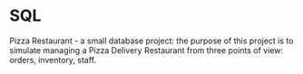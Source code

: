 # SQL
Pizza Restaurant - a small database project: the purpose of this project is to simulate managing a Pizza Delivery Restaurant from three points of view: orders, inventory, staff.
